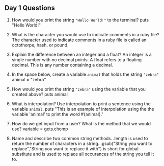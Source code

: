 ## Day 1 Questions

1. How would you print the string `"Hello World!"` to the terminal?
puts "Hello World!"

1. What is the character you would use to indicate comments in a ruby file?
The character used to indicate comments in a ruby file is called an octothorpe, hash, or pound.

1. Explain the difference between an integer and a float?
An integer is a single number with no decimal points. A float refers to a floating decimal. This is any number containing a decimal.

1. In the space below, create a variable `animal` that holds the string `"zebra"`
animal = "zebra"

1. How would you print the string `"zebra"` using the variable that you created above?
puts animal

1. What is interpolation? Use interpolation to print a sentence using the variable `animal`.
puts "This is an example of interpolation using the the variable 'animal' to print the word #{animal}."

1. How do we get input from a user? What is the method that we would use?
variable = gets.chomp

1. Name and describe two common string methods.
.length is used to return the number of characters in a string.
.gsub("String you want to replace","String you want to replace it with") is short for global substitute and is used to replace all occurances of the string you tell it to. 
